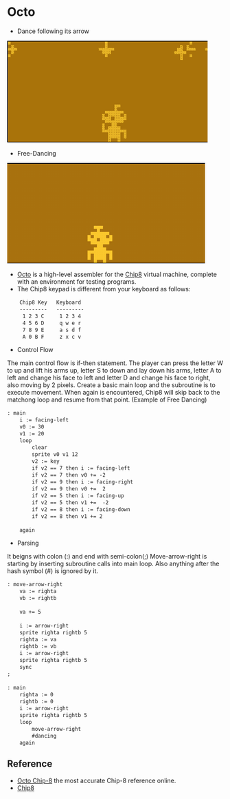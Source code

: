 Octo
====
- Dance following its arrow

![Dance following its arrow](https://github.com/jieren123/Octo_project/blob/master/gif/dancing_1.gif)
- Free-Dancing

![Dancing~ Dancing~ Dancing~](https://github.com/jieren123/Octo_project/blob/master/gif/dancing_2.gif)

- [Octo](http://johnearnest.github.io/Octo/) is a high-level assembler for the [Chip8](http://mattmik.com/chip8.html) virtual machine, complete with an environment for testing programs. 
- The Chip8 keypad is different from your keyboard as follows:
```
	Chip8 Key   Keyboard
	---------   ---------
	 1 2 3 C     1 2 3 4
	 4 5 6 D     q w e r
	 7 8 9 E     a s d f
	 A 0 B F     z x c v
```

- Control Flow

The main control flow is if-then statement. 
The player can press the letter W to up and lift his arms up, letter S to down and lay down his arms, letter A to left and change his face to left and letter D and change his face to right, also moving by 2 pixels. 
Create a basic main loop and the subroutine is to execute movement. When again is encountered, Chip8 will skip back to the matchong loop and resume from that point.
(Example of Free Dancing)
```
: main	
	i := facing-left 
	v0 := 30
	v1 := 20
	loop
		clear
		sprite v0 v1 12
		v2 := key
		if v2 == 7 then i := facing-left 
		if v2 == 7 then v0 += -2 
		if v2 == 9 then i := facing-right 
		if v2 == 9 then v0 +=  2
		if v2 == 5 then i := facing-up 
		if v2 == 5 then v1 +=  -2
		if v2 == 8 then i := facing-down 
		if v2 == 8 then v1 += 2 

	again
```

- Parsing 

It beigns with colon (:) and end with semi-colon(;)  Move-arrow-right is starting by inserting subroutine calls into main loop.
Also anything after the hash symbol (#) is ignored by it.
```
: move-arrow-right
	va := righta
	vb := rightb 
	
	va += 5 
	
	i := arrow-right
	sprite righta rightb 5
	righta := va
	rightb := vb
	i := arrow-right
	sprite righta rightb 5
	sync
;

: main 
	righta := 0
	rightb := 0
	i := arrow-right
	sprite righta rightb 5
	loop 
		move-arrow-right
		#dancing
	again

```

## Reference 

- [Octo Chip-8](https://github.com/JohnEarnest/Octo) the most accurate Chip-8 reference online.
- [Chip8](http://mattmik.com/chip8.html)
